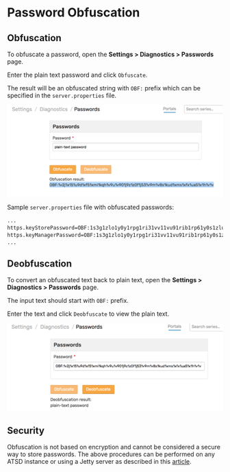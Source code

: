 # Password Obfuscation

## Obfuscation

To obfuscate a password, open the **Settings > Diagnostics > Passwords** page.

Enter the plain text password and click `Obfuscate`.

The result will be an obfuscated string with `OBF:` prefix which can be specified in the `server.properties` file.

![](images/password-obfuscation.png)

Sample `server.properties` file with obfuscated passwords:

```txt
...
https.keyStorePassword=OBF:1s3g1zlo1y0y1rpg1ri31vv11vu91rib1rp61y0s1zlu1s3m
https.keyManagerPassword=OBF:1s3g1zlo1y0y1rpg1ri31vv11vu91rib1rp61y0s1zlu1s3m
...
```

## Deobfuscation

To convert an obfuscated text back to plain text, open the **Settings > Diagnostics > Passwords** page.

The input text should start with `OBF:` prefix.

Enter the text  and click `Deobfuscate` to view the plain text.

![](images/password-deobfuscation.png)

## Security

Obfuscation is not based on encryption and cannot be considered a secure way to store passwords. The above procedures can be performed on any ATSD instance or using a Jetty server as described in this [article](https://docs.oracle.com/cd/E35822_01/server.740/es_admin/src/tadm_ssl_jetty_passwords.html).
